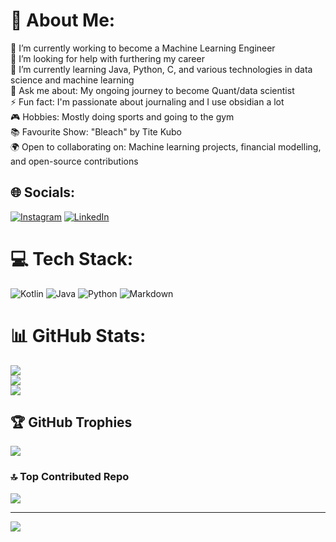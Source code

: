 # 💫 About Me:
🔭 I’m currently working to become a Machine Learning Engineer<br>🤝 I’m looking for help with furthering my career<br>🌱 I’m currently learning Java, Python, C, and various technologies in data science and machine learning<br>💬 Ask me about: My ongoing journey to become Quant/data scientist<br>⚡ Fun fact: I'm passionate about journaling and I use obsidian a lot<br>🎮 Hobbies: Mostly doing sports and going to the gym<br>📚 Favourite Show: "Bleach" by Tite Kubo<br>🌍 Open to collaborating on: Machine learning projects, financial modelling, and open-source contributions<br>


## 🌐 Socials:
[![Instagram](https://img.shields.io/badge/Instagram-%23E4405F.svg?logo=Instagram&logoColor=white)](https://instagram.com/xskexn) [![LinkedIn](https://img.shields.io/badge/LinkedIn-%230077B5.svg?logo=linkedin&logoColor=white)](https://www.linkedin.com/in/kendrickigbinosun/) 

# 💻 Tech Stack:
![Kotlin](https://img.shields.io/badge/kotlin-%237F52FF.svg?style=for-the-badge&logo=kotlin&logoColor=white) ![Java](https://img.shields.io/badge/java-%23ED8B00.svg?style=for-the-badge&logo=openjdk&logoColor=white) ![Python](https://img.shields.io/badge/python-3670A0?style=for-the-badge&logo=python&logoColor=ffdd54) ![Markdown](https://img.shields.io/badge/markdown-%23000000.svg?style=for-the-badge&logo=markdown&logoColor=white)
# 📊 GitHub Stats:
![](https://github-readme-stats.vercel.app/api?username=xskexn&theme=onedark&hide_border=false&include_all_commits=true&count_private=true)<br/>
![](https://github-readme-streak-stats.herokuapp.com/?user=xskexn&theme=onedark&hide_border=false)<br/>
![](https://github-readme-stats.vercel.app/api/top-langs/?username=xskexn&theme=onedark&hide_border=false&include_all_commits=true&count_private=true&layout=compact)

## 🏆 GitHub Trophies
![](https://github-profile-trophy.vercel.app/?username=xskexn&theme=radical&no-frame=false&no-bg=true&margin-w=4)

### 🔝 Top Contributed Repo
![](https://github-contributor-stats.vercel.app/api?username=xskexn&limit=5&theme=dark&combine_all_yearly_contributions=true)

---
[![](https://visitcount.itsvg.in/api?id=xskexn&icon=0&color=0)](https://visitcount.itsvg.in)

<!-- Proudly created with GPRM ( https://gprm.itsvg.in ) -->
